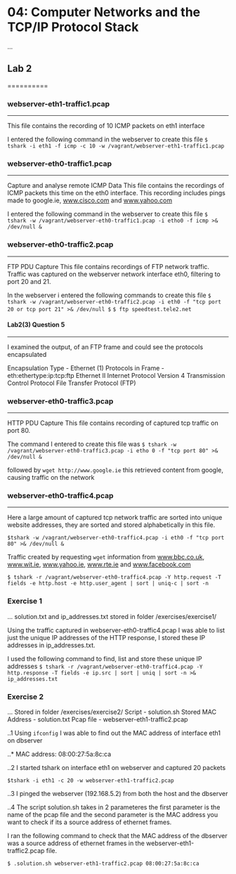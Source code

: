 # 04: Computer Networks and the TCP/IP Protocol Stack
...
## Lab 2
==========
### webserver-eth1-traffic1.pcap
---------------------------------
This file contains the recording of 10 ICMP packets on eth1 interface

I entered the following command in the webserver to create this file
```$ tshark -i eth1 -f icmp -c 10 -w /vagrant/webserver-eth1-traffic1.pcap ```
 
### webserver-eth0-traffic1.pcap
---------------------------------
Capture and analyse remote ICMP Data
This file contains the recordings of ICMP packets this time on the eth0
interface. This recording includes pings made to google.ie, www.cisco.com
and www.yahoo.com

I entered the following command in the webserver to create this file
```$ tshark -w /vagrant/webserver-eth0-traffic1.pcap -i etho0 -f icmp >& /dev/null &```

### webserver-eth0-traffic2.pcap
---------------------------------
FTP PDU Capture
This file contains recordings of FTP network traffic. Traffic was captured 
on the webserver network interface eth0, filtering to port 20 and 21.

In the webserver i entered the following commands to create this file 
```$ tshark -w /vagrant/webserver-eth0-traffic2.pcap -i eth0 -f "tcp port 20 or tcp port 21" >& /dev/null $```
```$ ftp speedtest.tele2.net```
 
#### Lab2(3) Question 5
------------------------
I examined the output, of an FTP frame and could see the protocols encapsulated

Encapsulation Type - Ethernet (1)
Protocols in Frame - eth:ethertype:ip:tcp:ftp
Ethernet II
Internet Protocol Version 4
Transmission Control Protocol
File Transfer Protocol (FTP)  

### webserver-eth0-traffic3.pcap
----------------------------------
HTTP PDU Capture
This file contains recording of captured tcp traffic on port 80. 

The command I entered to create this file was
```$ tshark -w /vagrant/webserver-eth0-traffic3.pcap -i etho 0 -f "tcp port 80" >& /dev/null &```

followed by `wget http://www.google.ie` this retrieved content from google, causing traffic on the network

### webserver-eth0-traffic4.pcap
----------------------------------
Here a large amount of captured tcp network traffic are sorted into unique website addresses, 
they are sorted and stored alphabetically in this file.

```$tshark -w /vagrant/webserver-eth0-traffic4.pcap -i eth0 -f "tcp port 80" >& /dev/null &```

Traffic created by requesting `wget` information from www.bbc.co.uk, www.wit.ie, www.yahoo.ie, www.rte.ie and www.facebook.com

```$ tshark -r /vagrant/webserver-eth0-traffic4.pcap -Y http.request -T fields -e http.host -e http.user_agent | sort | uniq-c | sort -n```

### Exercise 1
...
solution.txt and ip_addresses.txt stored in folder /exercises/exercise1/

Using the traffic captured in webserver-eth0-traffic4.pcap I was able to list just the unique IP addresses of the HTTP response, 
I stored these IP addresses in ip_addresses.txt.

I used the following command to find, list and store these unique IP addresses
```$ tshark -r /vagrant/webserver-eth0-traffic4.pcap -Y http.response -T fields -e ip.src | sort | uniq | sort -n >& ip_addresses.txt```


### Exercise 2
...
Stored in folder /exercises/exercise2/
Script - solution.sh
Stored MAC Address - solution.txt
Pcap file - webserver-eth1-traffic2.pcap

..1 Using `ifconfig` I was able to find out the MAC address of interface eth1 on dbserver

..* MAC address: 08:00:27:5a:8c:ca

..2 I started tshark on interface eth1 on webserver and captured 20 packets

```$tshark -i eth1 -c 20 -w webserver-eth1-traffic2.pcap``` 

..3 I pinged the webserver (192.168.5.2) from both the host and the dbserver

..4 The script solution.sh takes in 2 parameteres the first parameter is the name of the pcap 
file and the second parameter is the MAC address you want to check if its a source address of 
ethernet frames. 

I ran the following command to check that the MAC address of the dbserver was a source address 
of ethernet frames in the webserver-eth1-traffic2.pcap file.
 
```$ .solution.sh webserver-eth1-traffic2.pcap 08:00:27:5a:8c:ca```
